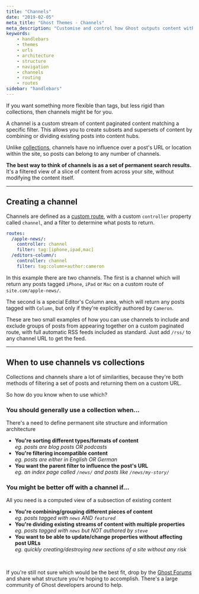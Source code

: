 ```yaml
---
title: "Channels"
date: "2019-02-05"
meta_title: "Ghost Themes - Channels"
meta_description: "Customise and control how Ghost outputs content with taxonomies, using dedicated tag and author archives to organise your content."
keywords:
    - handlebars
    - themes
    - urls
    - architecture
    - structure
    - navigation
    - channels
    - routing
    - routes
sidebar: "handlebars"
---
```


If you want something more flexible than tags, but less rigid than collections, then channels might be for you.

A channel is a custom stream of content paginated content matching a specific filter. This allows you to create subsets and supersets of content by combining or dividing existing posts into content hubs.

Unlike [collections](/api/handlebars-themes/routing/collections/), channels have no influence over a post's URL or location within the site, so posts can belong to any number of channels.

**The best way to think of channels is as a set of permanent search results.** It's a filtered view of a slice of content from across your site, without modifying the content itself.

---

## Creating a channel

Channels are defined as a [custom route](/api/handlebars-themes/routing/routes/), with a custom `controller` property called `channel`, and a filter to determine what posts to return.

```yaml
routes:
  /apple-news/:
    controller: channel
    filter: tag:[iphone,ipad,mac]
  /editors-column/:
    controller: channel
    filter: tag:column+author:cameron
```

In this example there are two channels. The first is a channel which will return any posts tagged `iPhone`, `iPad` or `Mac` on a custom route of `site.com/apple-news/`.

The second is a special Editor's Column area, which will return any posts tagged with `Column`, but only if they're explicitly authored by `Cameron`.

These are two small examples of how you can use channels to include and exclude groups of posts from appearing together on a custom paginated route, with full automatic RSS feeds included as standard. Just add `/rss/` to any channel URL to get the feed.

---

## When to use channels vs collections

Collections and channels share a lot of similarities, because they're both methods of filtering a set of posts and returning them on a custom URL.

So how do you know when to use which?

### You should generally use a collection when...

There's a need to define permanent site structure and information architecture

- **You're sorting different types/formats of content**<br>
_eg. posts are blog posts OR podcasts_
- **You're filtering incompatible content**<br>
_eg. posts are either in English OR German_
- **You want the parent filter to influence the post's URL**<br>
_eg. an index page called `/news/` and posts like `/news/my-story/`_

### You might be better off with a channel if...

All you need is a computed view of a subsection of existing content

- **You're combining/grouping different pieces of content**<br>
_eg. posts tagged with `news` AND `featured`_
- **You're dividing existing streams of content with multiple properties**<br>
_eg. posts tagged with `news` but NOT authored by `steve`_
- **You want to be able to update/change properties without affecting post URLs**<br>
_eg. quickly creating/destroying new sections of a site without any risk_

<br>

If you're still not sure which would be the best fit, drop by the [Ghost Forums](https://forum.ghost.org) and share what structure you're hoping to accomplish. There's a large community of Ghost developers around to help. 
